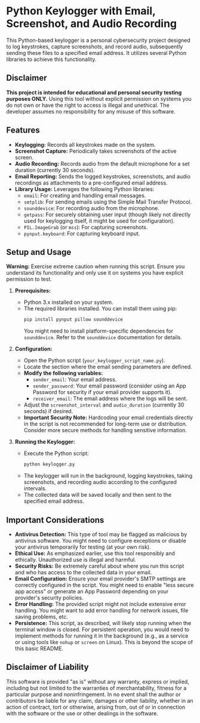 # Python Keylogger with Email, Screenshot, and Audio Recording

This Python-based keylogger is a personal cybersecurity project designed to log keystrokes, capture screenshots, and record audio, subsequently sending these files to a specified email address. It utilizes several Python libraries to achieve this functionality.

## Disclaimer

**This project is intended for educational and personal security testing purposes ONLY.** Using this tool without explicit permission on systems you do not own or have the right to access is illegal and unethical. The developer assumes no responsibility for any misuse of this software.

## Features

* **Keylogging:** Records all keystrokes made on the system.
* **Screenshot Capture:** Periodically takes screenshots of the active screen.
* **Audio Recording:** Records audio from the default microphone for a set duration (currently 30 seconds).
* **Email Reporting:** Sends the logged keystrokes, screenshots, and audio recordings as attachments to a pre-configured email address.
* **Library Usage:** Leverages the following Python libraries:
    * `email`: For creating and handling email messages.
    * `smtplib`: For sending emails using the Simple Mail Transfer Protocol.
    * `sounddevice`: For recording audio from the microphone.
    * `getpass`: For securely obtaining user input (though likely not directly used for keylogging itself, it might be used for configuration).
    * `PIL.ImageGrab` (or `mss`): For capturing screenshots.
    * `pynput.keyboard`: For capturing keyboard input.

## Setup and Usage

**Warning:** Exercise extreme caution when running this script. Ensure you understand its functionality and only use it on systems you have explicit permission to test.

1.  **Prerequisites:**
    * Python 3.x installed on your system.
    * The required libraries installed. You can install them using pip:
        ```bash
        pip install pynput pillow sounddevice
        ```
        You might need to install platform-specific dependencies for `sounddevice`. Refer to the `sounddevice` documentation for details.

2.  **Configuration:**
    * Open the Python script (`your_keylogger_script_name.py`).
    * Locate the section where the email sending parameters are defined.
    * **Modify the following variables:**
        * `sender_email`: Your email address.
        * `sender_password`: Your email password (consider using an App Password for security if your email provider supports it).
        * `receiver_email`: The email address where the logs will be sent.
    * Adjust the `screenshot_interval` and `audio_duration` (currently 30 seconds) if desired.
    * **Important Security Note:** Hardcoding your email credentials directly in the script is not recommended for long-term use or distribution. Consider more secure methods for handling sensitive information.

3.  **Running the Keylogger:**
    * Execute the Python script:
        ```bash
        python keylogger.py
        ```
    * The keylogger will run in the background, logging keystrokes, taking screenshots, and recording audio according to the configured intervals.
    * The collected data will be saved locally and then sent to the specified email address.

## Important Considerations

* **Antivirus Detection:** This type of tool may be flagged as malicious by antivirus software. You might need to configure exceptions or disable your antivirus temporarily for testing (at your own risk).
* **Ethical Use:** As emphasized earlier, use this tool responsibly and ethically. Unauthorized use is illegal and harmful.
* **Security Risks:** Be extremely careful about where you run this script and who has access to the collected data in your email.
* **Email Configuration:** Ensure your email provider's SMTP settings are correctly configured in the script. You might need to enable "less secure app access" or generate an App Password depending on your provider's security policies.
* **Error Handling:** The provided script might not include extensive error handling. You might want to add error handling for network issues, file saving problems, etc.
* **Persistence:** This script, as described, will likely stop running when the terminal window is closed. For persistent operation, you would need to implement methods for running it in the background (e.g., as a service or using tools like `nohup` or `screen` on Linux). This is beyond the scope of this basic README.

## Disclaimer of Liability

This software is provided "as is" without any warranty, express or implied, including but not limited to the warranties of merchantability, fitness for a particular purpose and noninfringement. In no event shall the author or contributors be liable for any claim, damages or other liability, whether in an action of contract, tort or otherwise, arising from, out of or in connection with the software or the use or other dealings in the software.
